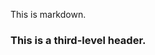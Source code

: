 <!-- >>>>>> BEGIN GENERATED FILE (include): SOURCE test/include/templates/md_markdown.md -->
<!-- >>>>>> BEGIN INCLUDED FILE (:markdown): SOURCE test/include/includes/md.md -->
This is markdown.

### This is a third-level header.
<!-- >>>>>> END INCLUDED FILE (:markdown): SOURCE test/include/includes/md.md -->
<!-- <<<<<< END GENERATED FILE (include): SOURCE test/include/templates/md_markdown.md -->
